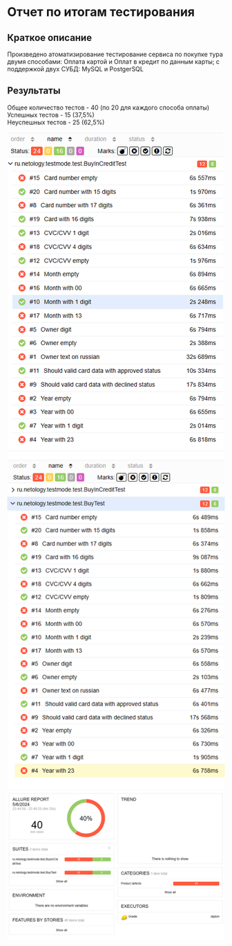 # Отчет по итогам тестирования

## Краткое описание
Произведено атоматизирование тестирование сервиса по покупке тура двумя способами: Оплата картой и Оплат в кредит по данным карты; c поддержкой двух СУБД: MySQL и PostgerSQL

## Результаты
Общее количество тестов - 40 (по 20 для каждого способа оплаты)\
Успешных тестов - 15 (37,5%)\
Неуспешных тестов - 25 (62,5%)

![img.png](img.png)
![img_1.png](img_1.png)
![img_2.png](img_2.png)